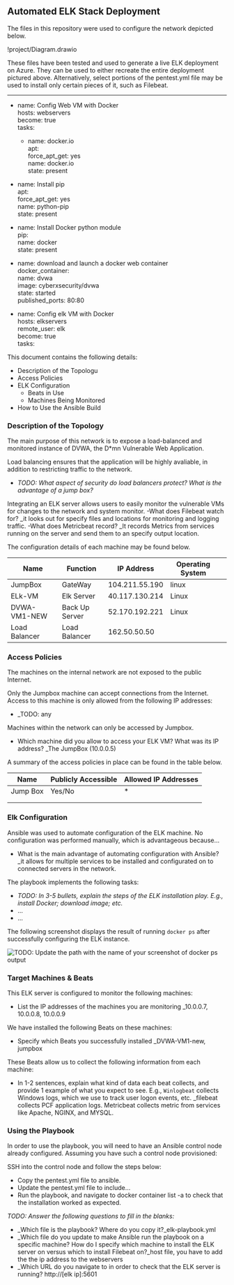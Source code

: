 ## Automated ELK Stack Deployment

The files in this repository were used to configure the network depicted below.

!project/Diagram.drawio

These files have been tested and used to generate a live ELK deployment on Azure. They can be used to either recreate the entire deployment pictured above. Alternatively, select portions of the pentest.yml file may be used to install only certain pieces of it, such as Filebeat.

  ---                                                                                                                  
- name: Config Web VM with Docker                                                                                     
  hosts: webservers                                                                                                    
  become: true                                                                                                         
  tasks:                                                                                                               
  - name: docker.io                                                                                                   
    apt:                                                                                                              
        force_apt_get: yes                                                                                                 
        name: docker.io                                                                                                      
        state: present                                                                                                                                                                                                                        

- name: Install pip                                                                                                    
  apt:                                                                                                              
      force_apt_get: yes                                                                                                   
      name: python-pip                                                                                                     
      state: present                                                                                                                                                                                                                        

- name: Install Docker python module                                                                                   
  pip:                                                                                                                   
     name: docker                                                                                                        
     state: present                                                                                                                                                                                                                        

- name: download and launch a docker web container             
  docker_container:                                                                                                     
    name: dvwa                                                                                                           
    image: cyberxsecurity/dvwa                                                                                           
    state: started                                                                                                    
    published_ports: 80:80                                                                                                                                                                                                              

- name: Config elk VM with Docker                                                                                     
  hosts: elkservers                                                                                                    
  remote_user: elk                                                                                                     
  become: true                                                                                                         
  tasks:   

This document contains the following details:
- Description of the Topologu
- Access Policies
- ELK Configuration
  - Beats in Use
  - Machines Being Monitored
- How to Use the Ansible Build


### Description of the Topology

The main purpose of this network is to expose a load-balanced and monitored instance of DVWA, the D*mn Vulnerable Web Application.

Load balancing ensures that the application will be highly avaliable, in addition to restricting traffic to the network.
- _TODO: What aspect of security do load balancers protect? What is the advantage of a jump box?_

Integrating an ELK server allows users to easily monitor the vulnerable VMs for changes to the network and system monitor.
-What does Filebeat watch for? _it looks out for specify files and locations for monitoring and logging traffic.
-What does Metricbeat record? _It records Metrics from services running on the server and send them to an specify output location.

The configuration details of each machine may be found below.

| Name          | Function       | IP Address     | Operating System |   |
|---------------|----------------|----------------|------------------|---|
| JumpBox       | GateWay        | 104.211.55.190 | linux            |   |
| ELk-VM        | Elk Server     | 40.117.130.214 | Linux            |   |
| DVWA-VM1-NEW  | Back Up Server | 52.170.192.221 | Linux            |   |
| Load Balancer | Load Balancer  | 162.50.50.50   |                  |   |

### Access Policies

The machines on the internal network are not exposed to the public Internet. 

Only the Jumpbox machine can accept connections from the Internet. Access to this machine is only allowed from the following IP addresses:
- _TODO: any

Machines within the network can only be accessed by Jumpbox.
- Which machine did you allow to access your ELK VM? What was its IP address? _The JumpBox (10.0.0.5)

A summary of the access policies in place can be found in the table below.

| Name     | Publicly Accessible | Allowed IP Addresses |
|----------|---------------------|----------------------|
| Jump Box | Yes/No              | *                    |
|          |                     |                      |
|          |                     |                      |

### Elk Configuration

Ansible was used to automate configuration of the ELK machine. No configuration was performed manually, which is advantageous because...
- What is the main advantage of automating configuration with Ansible? _it allows for multiple services to be installed and configurated on to connected servers in the network.

The playbook implements the following tasks:
- _TODO: In 3-5 bullets, explain the steps of the ELK installation play. E.g., install Docker; download image; etc._
- ...
- ...

The following screenshot displays the result of running `docker ps` after successfully configuring the ELK instance.

![TODO: Update the path with the name of your screenshot of docker ps output](Images/docker_ps_output.png)

### Target Machines & Beats
This ELK server is configured to monitor the following machines:
- List the IP addresses of the machines you are monitoring _10.0.0.7, 10.0.0.8, 10.0.0.9

We have installed the following Beats on these machines:
- Specify which Beats you successfully installed _DVWA-VM1-new, jumpbox

These Beats allow us to collect the following information from each machine:
- In 1-2 sentences, explain what kind of data each beat collects, and provide 1 example of what you expect to see. E.g., `Winlogbeat` collects Windows logs, which we use to track user logon events, etc. _filebeat collects PCF application logs. Metricbeat collects metric from services like Apache, NGINX, and MYSQL.

### Using the Playbook
In order to use the playbook, you will need to have an Ansible control node already configured. Assuming you have such a control node provisioned: 

SSH into the control node and follow the steps below:
- Copy the pentest.yml file to ansible.
- Update the pentest.yml file to include...
- Run the playbook, and navigate to docker container list -a to check that the installation worked as expected.

_TODO: Answer the following questions to fill in the blanks:_
- _Which file is the playbook? Where do you copy it?_elk-playbook.yml 
- _Which file do you update to make Ansible run the playbook on a specific machine? How do I specify which machine to install the ELK server on versus which to install Filebeat on?_host file, you have to add the the ip address to the webservers
- _Which URL do you navigate to in order to check that the ELK server is running? http://[elk ip]:5601
